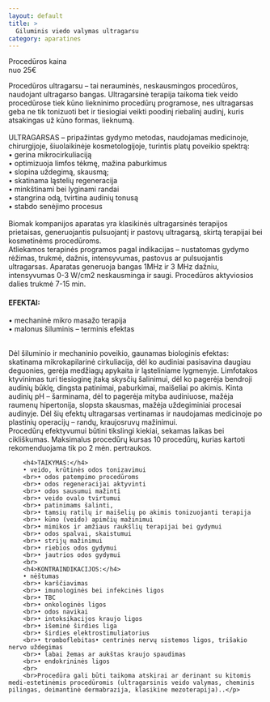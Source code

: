 ```yaml
---
layout: default
title: >
  Giluminis viedo valymas ultragarsu
category: aparatines
---
```


<p><div class="name-tag">Procedūros kaina</div><div class="price-tag">nuo 25€</div></p>
<p>Procedūros ultragarsu – tai nerauminės, neskausmingos procedūros,
	naudojant ultragarso  bangas. Ultragarsinė terapija taikoma tiek veido 
	procedūrose tiek kūno liekninimo procedūrų programose, nes ultragarsas 
	geba ne tik tonizuoti bet ir tiesiogiai veikti poodinį riebalinį audinį, kuris 
	atsakingas už kūno formas, lieknumą.
	<br>
	<br>ULTRAGARSAS – pripažintas gydymo metodas, naudojamas medicinoje, chirurgijoje,  šiuolaikinėje  kosmetologijoje, turintis platų poveikio spektrą:
	<br>• gerina mikrocirkuliaciją
	<br>• optimizuoja limfos tėkmę, mažina paburkimus
	<br>• slopina uždegimą, skausmą;
	<br>• skatinama ląstelių regeneracija
	<br>• minkštinami bei lyginami randai
	<br>• stangrina odą, tvirtina audinių tonusą
	<br>• stabdo senėjimo procesus
	<br>
	<br>Biomak kompanijos aparatas yra klasikinės ultragarsinės terapijos 
	prietaisas, generuojantis pulsuojantį ir pastovų ultragarsą, skirtą terapijai bei 
	kosmetinėms procedūroms.
	<br>Atliekamos terapinės programos pagal indikacijas – nustatomas gydymo 
	rėžimas, trukmė, dažnis, intensyvumas, pastovus ar pulsuojantis ultragarsas. 
	Aparatas generuoja bangas 1MHz ir 3 MHz dažniu, intensyvumas 0-3 W/cm2 neskausminga ir saugi. Procedūros aktyviosios dalies trukmė 7-15 min.
	<h4>EFEKTAI: </h4>
	• mechaninė mikro masažo terapija
	<br>• malonus šiluminis – terminis efektas
	<br>
	<br>
	<p>Dėl šiluminio ir mechaninio poveikio, gaunamas biologinis efektas: skatinama mikrokapilarinė cirkuliacija, dėl ko  audiniai pasisavina daugiau deguonies, gerėja medžiagų apykaita ir ląsteliniame lygmenyje. Limfotakos ktyvinimas turi tiesioginę įtaką skysčių šalinimui, dėl ko pagerėja bendroji audinių būklę, dingsta patinimai, paburkimai, maišeliai po akimis. Kinta audinių pH – šarminama, dėl to pagerėja mityba audiniuose, mažėja raumenų hipertonija, slopsta skausmas, mažėja uždegiminiai procesai audinyje. Dėl šių efektų ultragarsas vertinamas ir naudojamas medicinoje po plastinių operacijų – randų, kraujosruvų mažinimui.
		<br>Procedūrų efektyvumui būtini tikslingi kiekiai, sekamas laikas bei cikliškumas. Maksimalus procedūrų kursas 10  procedūrų, kurias kartoti rekomenduojama tik po 2 mėn. pertraukos.</p>

		<h4>TAIKYMAS:</h4>
		• veido, krūtinės odos tonizavimui
		<br>• odos patempimo procedūroms
		<br>• odos regeneracijai aktyvinti
		<br>• odos sausumui mažinti
		<br>• veido ovalo tvirtumui
		<br>• patinimams šalinti,
		<br>• tamsių ratilų ir maišelių po akimis tonizuojanti terapija
		<br>• kūno (veido) apimčių mažinimui
		<br>• mimikos ir amžiaus raukšlių terapijai bei gydymui
		<br>• odos spalvai, skaistumui
		<br>• strijų mažinimui
		<br>• riebios odos gydymui  
		<br>• jautrios odos gydymui
		<br>
		<h4>KONTRAINDIKACIJOS:</h4>
		• nėštumas
		<br>• karščiavimas
		<br>• imunologinės bei infekcinės ligos
		<br>• TBC
		<br>• onkologinės ligos
		<br>• odos navikai
		<br>• intoksikacijos kraujo ligos
		<br>• išeminė širdies liga
		<br>• širdies elektrostimuliatorius
		<br>• tromboflebitas• centrinės nervų sistemos ligos, trišakio nervo uždegimas
		<br>• labai žemas ar aukštas kraujo spaudimas
		<br>• endokrininės ligos
		<br>
		<br>Procedūra gali būti taikoma atskirai ar derinant su kitomis medi-estetinėmis procedūromis (ultragarsinis veido valymas, cheminis pilingas, deimantinė dermabrazija, klasikine mezoterapija)..</p>